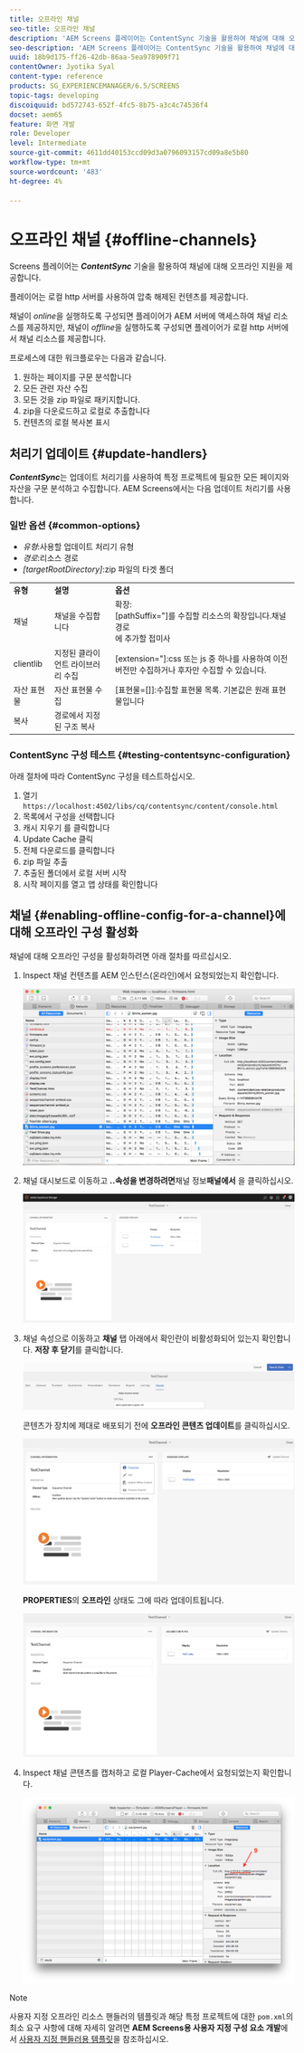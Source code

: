 ```yaml
---
title: 오프라인 채널
seo-title: 오프라인 채널
description: 'AEM Screens 플레이어는 ContentSync 기술을 활용하여 채널에 대해 오프라인 지원을 제공합니다. 채널의 업데이트 핸들러와 오프라인 구성 활성화에 대한 자세한 내용을 보려면 이 페이지를 따르십시오.  '
seo-description: 'AEM Screens 플레이어는 ContentSync 기술을 활용하여 채널에 대해 오프라인 지원을 제공합니다. 채널의 업데이트 핸들러와 오프라인 구성 활성화에 대한 자세한 내용을 보려면 이 페이지를 따르십시오.  '
uuid: 18b9d175-ff26-42db-86aa-5ea978909f71
contentOwner: Jyotika Syal
content-type: reference
products: SG_EXPERIENCEMANAGER/6.5/SCREENS
topic-tags: developing
discoiquuid: bd572743-652f-4fc5-8b75-a3c4c74536f4
docset: aem65
feature: 화면 개발
role: Developer
level: Intermediate
source-git-commit: 4611dd40153ccd09d3a0796093157cd09a8e5b80
workflow-type: tm+mt
source-wordcount: '483'
ht-degree: 4%

---
```



# 오프라인 채널 {#offline-channels}

Screens 플레이어는 ***ContentSync*** 기술을 활용하여 채널에 대해 오프라인 지원을 제공합니다.

플레이어는 로컬 http 서버를 사용하여 압축 해제된 컨텐츠를 제공합니다.

채널이 *online*&#x200B;을 실행하도록 구성되면 플레이어가 AEM 서버에 액세스하여 채널 리소스를 제공하지만, 채널이 *offline*&#x200B;을 실행하도록 구성되면 플레이어가 로컬 http 서버에서 채널 리소스를 제공합니다.

프로세스에 대한 워크플로우는 다음과 같습니다.

1. 원하는 페이지를 구문 분석합니다
1. 모든 관련 자산 수집
1. 모든 것을 zip 파일로 패키지합니다.
1. zip을 다운로드하고 로컬로 추출합니다
1. 컨텐츠의 로컬 복사본 표시

## 처리기 업데이트 {#update-handlers}

***ContentSync***&#x200B;는 업데이트 처리기를 사용하여 특정 프로젝트에 필요한 모든 페이지와 자산을 구문 분석하고 수집합니다. AEM Screens에서는 다음 업데이트 처리기를 사용합니다.

### 일반 옵션 {#common-options}

* *유형*:사용할 업데이트 처리기 유형
* *경로*:리소스 경로
* *[targetRootDirectory]*:zip 파일의 타겟 폴더

<table>
 <tbody>
  <tr>
   <td><strong>유형</strong></td> 
   <td><strong>설명</strong></td> 
   <td><strong>옵션</strong></td> 
  </tr>
  <tr>
   <td>채널</td> 
   <td>채널을 수집합니다</td> 
   <td>확장:<br /> [pathSuffix="]를 수집할 리소스의 확장입니다.채널 경로<br />에 추가할 접미사 </td> 
  </tr>
  <tr>
   <td>clientlib</td> 
   <td>지정된 클라이언트 라이브러리 수집</td> 
   <td>[extension="]:css 또는 js 중 하나를 사용하여 이전 버전만 수집하거나 후자만 수집할 수 있습니다.</td> 
  </tr>
  <tr>
   <td>자산 표현물</td> 
   <td>자산 표현물 수집</td> 
   <td>[표현물=[]]:수집할 표현물 목록. 기본값은 원래 표현물입니다</td> 
  </tr>
  <tr>
   <td>복사</td> 
   <td>경로에서 지정된 구조 복사</td> 
   <td> </td> 
  </tr>
 </tbody>
</table>

### ContentSync 구성 테스트 {#testing-contentsync-configuration}

아래 절차에 따라 ContentSync 구성을 테스트하십시오.

1. 열기 `https://localhost:4502/libs/cq/contentsync/content/console.html`
1. 목록에서 구성을 선택합니다
1. 캐시 지우기 를 클릭합니다
1. Update Cache 클릭
1. 전체 다운로드를 클릭합니다
1. zip 파일 추출
1. 추출된 폴더에서 로컬 서버 시작
1. 시작 페이지를 열고 앱 상태를 확인합니다

## 채널 {#enabling-offline-config-for-a-channel}에 대해 오프라인 구성 활성화

채널에 대해 오프라인 구성을 활성화하려면 아래 절차를 따르십시오.

1. Inspect 채널 컨텐츠를 AEM 인스턴스(온라인)에서 요청되었는지 확인합니다.

   ![chlimage_1-24](assets/chlimage_1-24.png)

1. 채널 대시보드로 이동하고 **..속성을 변경하려면**&#x200B;채널 정보&#x200B;**패널에서** 을 클릭하십시오.

   ![chlimage_1-25](assets/chlimage_1-25.png)

1. 채널 속성으로 이동하고 **채널** 탭 아래에서 확인란이 비활성화되어 있는지 확인합니다. **저장 후 닫기**&#x200B;를 클릭합니다.

   ![screen_shot_2017-12-19at122422pm](assets/screen_shot_2017-12-19at122422pm.png)

   콘텐츠가 장치에 제대로 배포되기 전에 **오프라인 콘텐츠 업데이트**&#x200B;를 클릭하십시오.

   ![screen_shot_2017-12-19at122637pm](assets/screen_shot_2017-12-19at122637pm.png)

   **PROPERTIES**&#x200B;의 **오프라인** 상태도 그에 따라 업데이트됩니다.

   ![screen_shot_2017-12-19at124735pm](assets/screen_shot_2017-12-19at124735pm.png)

1. Inspect 채널 콘텐츠를 캡처하고 로컬 Player-Cache에서 요청되었는지 확인합니다.

   ![chlimage_1-26](assets/chlimage_1-26.png)

>[!NOTE]
>
>사용자 지정 오프라인 리소스 핸들러의 템플릿과 해당 특정 프로젝트에 대한 `pom.xml`의 최소 요구 사항에 대해 자세히 알려면 **AEM Screens용 사용자 지정 구성 요소 개발**&#x200B;에서 [사용자 지정 핸들러용 템플릿](/help/user-guide/developing-custom-component-tutorial-develop.md#custom-handlers)을 참조하십시오.